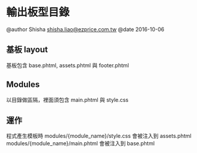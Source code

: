 # 輸出板型目錄
@author Shisha <shisha.liao@ezprice.com.tw>
@date 2016-10-06

## 基板 layout
基板包含 base.phtml, assets.phtml 與 footer.phtml

## Modules
以目錄做區隔，裡面須包含 main.phtml 與 style.css

## 運作
程式產生模板時
modules/{module_name}/style.css 會被注入到 assets.phtml
modules/{module_name}/main.phtml 會被注入到 base.phtml
